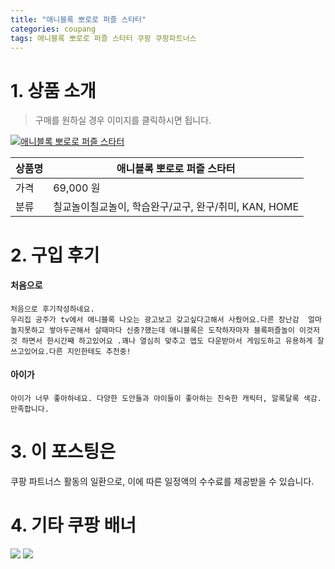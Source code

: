 ```yaml
---
title: "애니블록 뽀로로 퍼즐 스타터"
categories: coupang
tags: 애니블록 뽀로로 퍼즐 스타터 쿠팡 쿠팡파트너스
---
```

# 1. 상품 소개
> 구매를 원하실 경우 이미지를 클릭하시면 됩니다.

[![애니블록 뽀로로 퍼즐 스타터](https://static.coupangcdn.com/image/affiliate/banner/7b7a1369199e6776f61d4d19d6ffa7bd@2x.jpg)](https://coupa.ng/bOZBq4)

상품명 | 애니블록 뽀로로 퍼즐 스타터
-------|-------
가격 | 69,000 원
분류 | 칠교놀이칠교놀이, 학습완구/교구, 완구/취미, KAN, HOME

# 2. 구입 후기

####    처음으로
    처음으로 후기작성하네요.
    우리집 공주가 tv에서 애니블록 나오는 광고보고 갖고싶다고해서 사줬어요.다른 장난감  얼마놀지못하고 쌓아두곤해서 살때마다 신중?했는데 애니블록은 도착하자마자 블록퍼즐놀이 이것저것 하면서 한시간째 하고있어요 .꽤나 열심히 맞추고 앱도 다운받아서 게임도하고 유용하게 잘쓰고있어요.다른 지인한테도 추천중!

####    아이가
    아이가 너무 좋아하네요. 다양한 도안들과 아이들이 좋아하는 친숙한 캐릭터, 알록달록 색감. 만족합니다.

# 3. 이 포스팅은
쿠팡 파트너스 활동의 일환으로, 이에 따른 일정액의 수수료를 제공받을 수 있습니다.

# 4. 기타 쿠팡 배너
[![](https://ads-partners.coupang.com/banners/404218?subId=&traceId=V0-301-bae0f72e5e59e45f-I404218&w=728&h=90)](https://coupa.ng/bOXH5d)
[![](https://ads-partners.coupang.com/banners/404240?subId=&traceId=V0-301-371ae01f4226dec2-I404240&w=728&h=90)](https://coupa.ng/bOXIeg)

